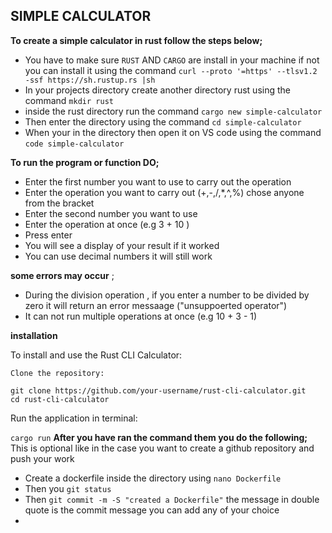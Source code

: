 ## SIMPLE CALCULATOR
**To create a simple calculator in rust follow the steps below;**
- You have to make sure ``RUST`` AND ``CARGO`` are install in your machine if not you can install it using the command  ``curl --proto '=https' --tlsv1.2 -ssf https://sh.rustup.rs |sh``
- In your projects directory create another directory rust using the command ``mkdir rust``
- inside the rust directory run the command ``cargo new simple-calculator``
- Then enter the directory using the command ``cd simple-calculator``
- When your in the directory then open it on VS code using the command ``code simple-calculator``
  
**To run the program or function DO;**
- Enter the first number you want to use to carry out the operation
- Enter the operation you want to carry out (+,-,/,*,^,%) chose anyone from the bracket 
- Enter the second number you want to use
- Enter the operation at once (e.g 3 + 10 )
- Press enter 
- You will see a display of your result if it worked 
- You can use decimal numbers it will still work
  
**some errors may occur** ;

- During the division operation , if you enter a number to be divided by zero it will return an error messaage ("unsuppoerted operator")
- It can not run multiple operations at once (e.g 10 + 3 - 1)

**installation**

To install and use the Rust CLI Calculator:

    Clone the repository:

    git clone https://github.com/your-username/rust-cli-calculator.git
    cd rust-cli-calculator

Run the application in terminal:

``cargo run``
**After you have ran the command them you do the following;**
This is optional like in the case you want to create a github repository and push your work
- Create a dockerfile inside the directory using ``nano Dockerfile``
- Then you ``git status``
- Then ``git commit -m -S "created a Dockerfile"`` the message in double quote is the commit message you can add any of your choice 
- 


